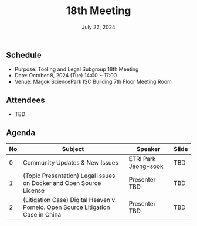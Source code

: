 ﻿---
title: "18th Meeting"
linkTitle: "18th Meeting"
weight: 1
date: July 22, 2024
type: docs
description: Tooling & Legal Subgroup 18th Meeting
---

## Schedule
* Purpose: Tooling and Legal Subgroup 18th Meeting
* Date: October 8, 2024 (Tue) 14:00 ~ 17:00
* Venue: Magok SciencePark ISC Building 7th Floor Meeting Room

## Attendees
* TBD

## Agenda
| No | Subject | Speaker | Slide |
|----|-----------------|------|------|
| 0 | Community Updates & New Issues | ETRI Park Jeong-sook | TBD |
| 1  | (Topic Presentation) Legal Issues on Docker and Open Source License | Presenter TBD | TBD |
| 2  | (Litigation Case) Digital Heaven v. Pomelo. Open Source Litigation Case in China | Presenter TBD | TBD |

<!--

## Attendees

## Meeting Minutes

## Photo Gallery

<div ><span class="image fit">
</span></div> -->